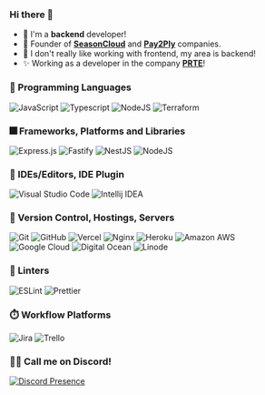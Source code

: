 ### Hi there 👋

- 🔭 I'm a **backend** developer!
- 💼 Founder of <b>[SeasonCloud](https://seasoncloud.com.br)</b> and <b>[Pay2Ply](https://pay2ply.com)</b> companies.
- 🤪 I don't really like working with frontend, my area is backend!
- ✨ Working as a developer in the company <b>[PRTE](https://prte.com.br)</b>!
  
### 📌 Programming Languages<br/>
  
 ![JavaScript](https://img.shields.io/badge/JavaScript-F7DF1E?style=for-the-badge&logo=javascript&logoColor=black)
 ![Typescript](https://img.shields.io/badge/TypeScript-007ACC?style=for-the-badge&logo=typescript&logoColor=white)
 ![NodeJS](https://img.shields.io/badge/Node.js-43853D?style=for-the-badge&logo=node.js&logoColor=white)
 ![Terraform](https://img.shields.io/badge/Terraform-7B42BC?style=for-the-badge&logo=terraform&logoColor=white)
 
### 🎆 Frameworks, Platforms and Libraries<br/>
  
 ![Express.js](https://img.shields.io/badge/express.js-%23404d59.svg?style=for-the-badge&logo=express&logoColor=%2361DAFB)
 ![Fastify](https://img.shields.io/badge/fastify-202020?style=for-the-badge&logo=fastify&logoColor=white)
 ![NestJS](https://img.shields.io/badge/nestjs-E0234E?style=for-the-badge&logo=nestjs&logoColor=white)
 ![NodeJS](https://img.shields.io/badge/node.js-6DA55F?style=for-the-badge&logo=node.js&logoColor=white)

### 📄 IDEs/Editors, IDE Plugin<br/>
  
 ![Visual Studio Code](https://img.shields.io/badge/Visual%20Studio%20Code-0078d7.svg?style=for-the-badge&logo=visual-studio-code&logoColor=white)
 ![Intellij IDEA](https://img.shields.io/badge/IntelliJ_IDEA-000000.svg?style=for-the-badge&logo=intellij-idea&logoColor=white)

### 🚀 Version Control, Hostings, Servers<br/>
  
 ![Git](https://img.shields.io/badge/git-%23F05033.svg?style=for-the-badge&logo=git&logoColor=white)
 ![GitHub](https://img.shields.io/badge/github-%23121011.svg?style=for-the-badge&logo=github&logoColor=white)
 ![Vercel](https://img.shields.io/badge/vercel-%23000000.svg?style=for-the-badge&logo=vercel&logoColor=white)
 ![Nginx](https://img.shields.io/badge/nginx-%23009639.svg?style=for-the-badge&logo=nginx&logoColor=white)
 ![Heroku](https://img.shields.io/badge/heroku-%23430098.svg?style=for-the-badge&logo=heroku&logoColor=white)
 ![Amazon AWS](https://img.shields.io/badge/Amazon_AWS-FF9900?style=for-the-badge&logo=amazonaws&logoColor=white)
 ![Google Cloud](https://img.shields.io/badge/Google_Cloud-4285F4?style=for-the-badge&logo=google-cloud&logoColor=white)
 ![Digital Ocean](https://img.shields.io/badge/Digital_Ocean-0080FF?style=for-the-badge&logo=DigitalOcean&logoColor=white)
 ![Linode](https://img.shields.io/badge/Linode-00A95C?style=for-the-badge&logo=Linode&logoColor=white)
 
### 🥰 Linters<br/>
  
 ![ESLint](https://img.shields.io/badge/eslint-3A33D1?style=for-the-badge&logo=eslint&logoColor=white)
 ![Prettier](https://img.shields.io/badge/prettier-1A2C34?style=for-the-badge&logo=prettier&logoColor=F7BA3E)
 
### ⏱️ Workflow Platforms<br/>
  
 ![Jira](https://img.shields.io/badge/Jira-0052CC?style=for-the-badge&logo=Jira&logoColor=white)
 ![Trello](https://img.shields.io/badge/Trello-0052CC?style=for-the-badge&logo=trello&logoColor=white)

### 😶‍🌫️ Call me on Discord!<br/>

 [![Discord Presence](https://lanyard.cnrad.dev/api/655185655009378336)](https://discord.com/users/655185655009378336)

